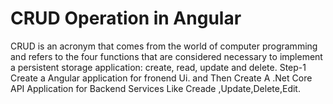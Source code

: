 # CRUD Operation in Angular
CRUD is an acronym that comes from the world of computer programming and refers to the four functions that are considered necessary
to implement a persistent storage application: create, read, update and delete.
Step-1 
Create a Angular application for fronend Ui.
and Then Create A .Net Core API Application for Backend Services Like Creade ,Update,Delete,Edit.
